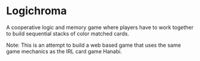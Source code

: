 # Logichroma

A cooperative logic and memory game where players have to work together to build sequential stacks of color matched cards.

Note: This is an attempt to build a web based game that uses the same game mechanics as the IRL card game Hanabi.
